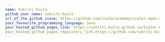 ```yaml
---
name: Sukriti Kuila
github_user_name: sukriti-kuila
url_of_the_github_issue: https://github.com/scaleracademy/scaler-open-source-september-challenge/issues/164
your_favourite_programming_language: Java
your_hosted_github_pages_link: https://sukriti-kuila.github.io/Scaler-Challenge-23/
your_hosted_github_pages_repository_link:https://github.com/sukriti-kuila/Scaler-Challenge-23
---
```

